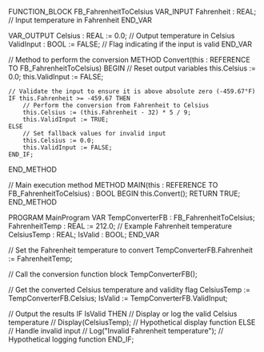 FUNCTION_BLOCK FB_FahrenheitToCelsius
VAR_INPUT
    Fahrenheit : REAL; // Input temperature in Fahrenheit
END_VAR

VAR_OUTPUT
    Celsius : REAL := 0.0; // Output temperature in Celsius
    ValidInput : BOOL := FALSE; // Flag indicating if the input is valid
END_VAR

// Method to perform the conversion
METHOD Convert(this : REFERENCE TO FB_FahrenheitToCelsius)
BEGIN
    // Reset output variables
    this.Celsius := 0.0;
    this.ValidInput := FALSE;

    // Validate the input to ensure it is above absolute zero (-459.67°F)
    IF this.Fahrenheit >= -459.67 THEN
        // Perform the conversion from Fahrenheit to Celsius
        this.Celsius := (this.Fahrenheit - 32) * 5 / 9;
        this.ValidInput := TRUE;
    ELSE
        // Set fallback values for invalid input
        this.Celsius := 0.0;
        this.ValidInput := FALSE;
    END_IF;
END_METHOD

// Main execution method
METHOD MAIN(this : REFERENCE TO FB_FahrenheitToCelsius) : BOOL
BEGIN
    this.Convert();
    RETURN TRUE;
END_METHOD

PROGRAM MainProgram
VAR
    TempConverterFB : FB_FahrenheitToCelsius;
    FahrenheitTemp : REAL := 212.0; // Example Fahrenheit temperature
    CelsiusTemp : REAL;
    IsValid : BOOL;
END_VAR

// Set the Fahrenheit temperature to convert
TempConverterFB.Fahrenheit := FahrenheitTemp;

// Call the conversion function block
TempConverterFB();

// Get the converted Celsius temperature and validity flag
CelsiusTemp := TempConverterFB.Celsius;
IsValid := TempConverterFB.ValidInput;

// Output the results
IF IsValid THEN
    // Display or log the valid Celsius temperature
    // Display(CelsiusTemp); // Hypothetical display function
ELSE
    // Handle invalid input
    // Log("Invalid Fahrenheit temperature"); // Hypothetical logging function
END_IF;
